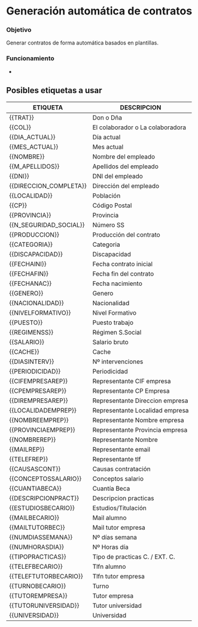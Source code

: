 # Generación automática de contratos

### Objetivo

Generar contratos de forma automática basados en plantillas.

### Funcionamiento
* 

## Posibles etiquetas a usar

| ETIQUETA               | DESCRIPCION                      |
|------------------------|----------------------------------|
| {{TRAT}}               | Don o Dña                        |
| {{COL}}                | El colaborador o La colaboradora |
| {{DIA_ACTUAL}}         | Día actual                       |
| {{MES_ACTUAL}}         | Mes actual                       |
| {{NOMBRE}}             | Nombre del empleado              |
| {{M_APELLIDOS}}        | Apellidos del empleado           |
| {{DNI}}                | DNI del empleado                 |
| {{DIRECCION_COMPLETA}} | Dirección del empleado           |
| {{LOCALIDAD}}          | Población                        |
| {{CP}}                 | Código Postal                    |
| {{PROVINCIA}}          | Provincia                        |
| {{N_SEGURIDAD_SOCIAL}} | Número SS                        |
| {{PRODUCCION}}         | Producción del contrato          |
| {{CATEGORIA}}          | Categoria                        |
| {{DISCAPACIDAD}}       | Discapacidad                     |
| {{FECHAINI}}           | Fecha contrato inicial           |
| {{FECHAFIN}}           | Fecha fin del contrato           |
| {{FECHANAC}}           | Fecha nacimiento                 |
| {{GENERO}}             | Genero                           |
| {{NACIONALIDAD}}       | Nacionalidad                     |
| {{NIVELFORMATIVO}}     | Nivel Formativo                  |
| {{PUESTO}}             | Puesto trabajo                   |
| {{REGIMENSS}}          | Régimen S.Social                 |
| {{SALARIO}}            | Salario bruto                    |
| {{CACHE}}              | Cache                            |
| {{DIASINTERV}}         | Nº intervenciones                |
| {{PERIODICIDAD}}       | Periodicidad                     |
| {{CIFEMPRESAREP}}      | Representante CIF empresa        |
| {{CPEMPRESAREP}}       | Representante CP Empresa         |
| {{DIREMPRESAREP}}      | Representante Direccion empresa  |
| {{LOCALIDADEMPREP}}    | Representante Localidad empresa  |
| {{NOMBREEMPREP}}       | Representante Nombre empresa     |
| {{PROVINCIAEMPREP}}    | Representante Provincia empresa  |
| {{NOMBREREP}}          | Representante Nombre             |
| {{MAILREP}}            | Representante email              |
| {{TELEFREP}}           | Representante tlf                |
| {{CAUSASCONT}}         | Causas contratación              |
| {{CONCEPTOSSALARIO}}   | Conceptos salario                |
| {{CUANTIABECA}}        | Cuantía Beca                     |
| {{DESCRIPCIONPRACT}}   | Descripcion practicas            |
| {{ESTUDIOSBECARIO}}    | Estudios/Titulación              |
| {{MAILBECARIO}}        | Mail alumno                      |
| {{MAILTUTORBEC}}       | Mail tutor empresa               |
| {{NUMDIASSEMANA}}      | Nº días semana                   |
| {{NUMHORASDIA}}        | Nº Horas día                     |
| {{TIPOPRACTICAS}}      | Tipo de practicas C. / EXT. C.   |
| {{TELEFBECARIO}}       | Tlfn alumno                      |
| {{TELEFTUTORBECARIO}}  | Tlfn tutor empresa               |
| {{TURNOBECARIO}}       | Turno                            |
| {{TUTOREMPRESA}}       | Tutor empresa                    |
| {{TUTORUNIVERSIDAD}}   | Tutor universidad                |
| {{UNIVERSIDAD}}        | Universidad                      |

